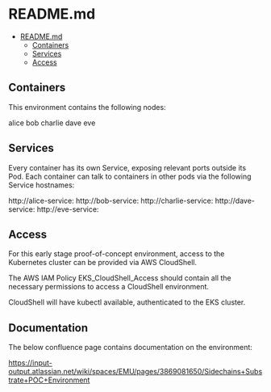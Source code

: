 # README.md

<!--toc:start-->
- [README.md](#readmemd)
  - [Containers](#containers)
  - [Services](#services)
  - [Access](#access)
<!--toc:end-->

## Containers

This environment contains the following nodes:

alice
bob
charlie
dave
eve

## Services

Every container has its own Service, exposing relevant ports outside its Pod.
Each container can talk to containers in other pods via the following Service hostnames:

http://alice-service:<port>
http://bob-service:<port>
http://charlie-service:<port>
http://dave-service:<port>
http://eve-service:<port>

## Access

For this early stage proof-of-concept environment, access to the Kubernetes cluster can be provided via AWS CloudShell.

The AWS IAM Policy EKS_CloudShell_Access should contain all the necessary permissions to access a CloudShell environment.

CloudShell will have kubectl available, authenticated to the EKS cluster.

## Documentation

The below confluence page contains documentation on the environment:

https://input-output.atlassian.net/wiki/spaces/EMU/pages/3869081650/Sidechains+Substrate+POC+Environment

